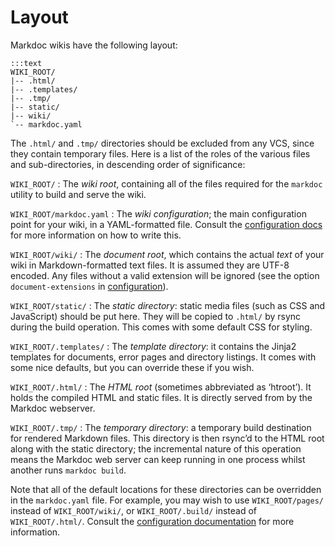# Layout

Markdoc wikis have the following layout:

    :::text
    WIKI_ROOT/
    |-- .html/
    |-- .templates/
    |-- .tmp/
    |-- static/
    |-- wiki/
    `-- markdoc.yaml

The `.html/` and `.tmp/` directories should be excluded from any VCS, since they contain temporary files. Here is a list of the roles of the various files and sub-directories, in descending order of significance:

`WIKI_ROOT/`
: The *wiki root*, containing all of the files required for the `markdoc` utility to build and serve the wiki.

`WIKI_ROOT/markdoc.yaml`
: The *wiki configuration*; the main configuration point for your wiki, in a YAML-formatted file. Consult the [configuration docs](/configuration) for more information on how to write this.

`WIKI_ROOT/wiki/`
: The *document root*, which contains the actual *text* of your wiki in Markdown-formatted text files. It is assumed they are UTF-8 encoded. Any files without a valid extension will be ignored (see the option `document-extensions` in [configuration](/configuration)).

`WIKI_ROOT/static/`
: The *static directory*: static media files (such as CSS and JavaScript) should be put here. They will be copied to `.html/` by rsync during the build operation. This comes with some default CSS for styling.

`WIKI_ROOT/.templates/`
: The *template directory*: it contains the Jinja2 templates for documents, error pages and directory listings. It comes with some nice defaults, but you can override these if you wish.

`WIKI_ROOT/.html/`
: The *HTML root* (sometimes abbreviated as ‘htroot’). It holds the compiled HTML and static files. It is directly served from by the Markdoc webserver.

`WIKI_ROOT/.tmp/`
: The *temporary directory*: a temporary build destination for rendered Markdown files. This directory is then rsync’d to the HTML root along with the static directory; the incremental nature of this operation means the Markdoc web server can keep running in one process whilst another runs `markdoc build`.

Note that all of the default locations for these directories can be overridden in the `markdoc.yaml` file. For example, you may wish to use `WIKI_ROOT/pages/` instead of `WIKI_ROOT/wiki/`, or `WIKI_ROOT/.build/` instead of `WIKI_ROOT/.html/`. Consult the [configuration documentation](/configuration) for more information.

